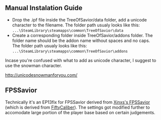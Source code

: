 ## Manual Instalation Guide
* Drop the .ipf file inside the TreeOfSavior/data folder, add a unicode character to the filename. The folder path usualy looks like this: `...\SteamLibrary\steamapps\common\TreeOfSavior\data`
* Create a corresponding <addon name> folder inside TreeOfSavior/addons folder. The folder name should be the addon name without spaces and no caps. The folder path usualy looks like this: `...\SteamLibrary\steamapps\common\TreeOfSavior\addons`

Incase you're confused with what to add as unicode character, I suggest to use the snowman character.

http://unicodesnowmanforyou.com/

## FPSSavior
Technically it's an EP13fix for FPSSavior derived from [Xinxs's FPSSavior](https://github.com/xinxs/ToS-Addons/tree/master/fpssavior) (which is derived from [FiftyCaliber](https://github.com/FiftyCaliber)). The settings got modified further to accomodate large portion of the player base based on certain judgements.
